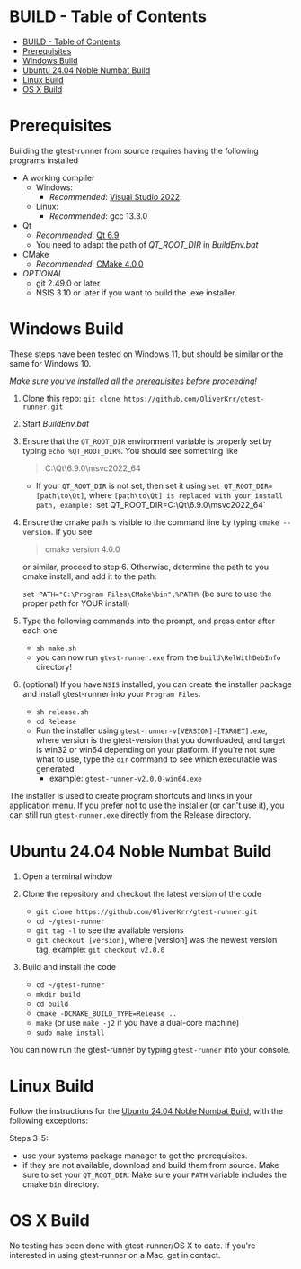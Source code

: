 # BUILD - Table of Contents

<!-- TOC -->

- [BUILD - Table of Contents](#build-table-of-contents)
- [Prerequisites](#prerequisites)
- [Windows Build](#windows-build)
- [Ubuntu 24.04 Noble Numbat Build](#ubuntu-2404-noble-numbat-build)
- [Linux Build](#linux-build)
- [OS X Build](#os-x-build)

<!-- /TOC -->

# Prerequisites

Building the gtest-runner from source requires having the following programs installed

* A working compiler
    * Windows:
        * _Recommended_: [Visual Studio 2022](https://www.visualstudio.com/en-us/products/visual-studio-community-vs.aspx).
    * Linux:
        * _Recommended_: gcc 13.3.0
* Qt
    * _Recommended_: [Qt 6.9](http://www.qt.io/download/)
    * You need to adapt the path of _QT_ROOT_DIR_ in _BuildEnv.bat_
* CMake
    * _Recommended_: [CMake 4.0.0](https://cmake.org/download/)
* _OPTIONAL_
    * git 2.49.0 or later
    * NSIS 3.10 or later if you want to build the .exe installer.

# Windows Build

These steps have been tested on Windows 11, but should be similar or the same for Windows 10.

_Make sure you've installed all the [prerequisites](#prerequisites) before proceeding!_

1. Clone this repo: `git clone https://github.com/OliverKrr/gtest-runner.git`
2. Start _BuildEnv.bat_
3. Ensure that the `QT_ROOT_DIR` environment variable is properly set by typing `echo %QT_ROOT_DIR%`. You should see something like

    > C:\Qt\6.9.0\msvc2022_64

    * If your `QT_ROOT_DIR` is not set, then set it using `set QT_ROOT_DIR=[path\to\Qt]`, where
  `[path\to\Qt] is replaced with your install path, example: `set QT_ROOT_DIR=C:\Qt\6.9.0\msvc2022_64`

4. Ensure the cmake path is visible to the command line by typing `cmake --version`. If you see

    > cmake version 4.0.0

    or similar, proceed to step 6. Otherwise, determine the path to you cmake install, and add it to the path:

    `set PATH="C:\Program Files\CMake\bin";%PATH%` (be sure to use the proper path for YOUR install)

5. Type the following commands into the prompt, and press enter after each one

   * `sh make.sh`
   * you can now run `gtest-runner.exe` from the `build\RelWithDebInfo` directory!

6. (optional) If you have `NSIS` installed, you can create the installer package and install gtest-runner into your
   `Program Files`.

   * `sh release.sh`
   * `cd Release`
   * Run the installer using `gtest-runner-v[VERSION]-[TARGET].exe`, where version is the gtest-version that you downloaded, and target is win32 or win64 depending on your platform. If you're not sure what to use, type the `dir` command to see which executable was generated.
       * example: `gtest-runner-v2.0.0-win64.exe`

The installer is used to create program shortcuts and links in your application menu. If you prefer not to use the installer (or can't use it), you can still run `gtest-runner.exe` directly from the Release directory.

# Ubuntu 24.04 Noble Numbat Build

1. Open a terminal window
2. Clone the repository and checkout the latest version of the code

   - `git clone https://github.com/OliverKrr/gtest-runner.git`
   - `cd ~/gtest-runner`
   - `git tag -l` to see the available versions
   - `git checkout [version]`, where [version] was the newest version tag, example: `git checkout v2.0.0`

3. Build and install the code

   - `cd ~/gtest-runner`
   - `mkdir build`
   - `cd build`
   - `cmake -DCMAKE_BUILD_TYPE=Release ..`
   - `make` (or use `make -j2` if you have a dual-core machine)
   - `sudo make install`

You can now run the gtest-runner by typing `gtest-runner` into your console.

# Linux Build

Follow the instructions for the [Ubuntu 24.04 Noble Numbat Build](#ubuntu-2404-noble-numbat-build), with the following  exceptions:

Steps 3-5:

- use your systems package manager to get the prerequisites.
- if they are not available, download and build them from source. Make sure to set your `QT_ROOT_DIR`. Make sure your `PATH` variable includes the cmake `bin` directory.

# OS X Build

No testing has been done with gtest-runner/OS X to date. If you're interested in using gtest-runner on a Mac, get in contact.
